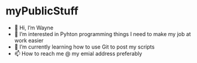 myPublicStuff
=============
- 👋 Hi, I’m Wayne
- 👀 I’m interested in Pyhton programming things I need to make my job at work easier
- 🌱 I’m currently learning how to use Git to post my scripts
- 📫 How to reach me @ my emial address preferably
